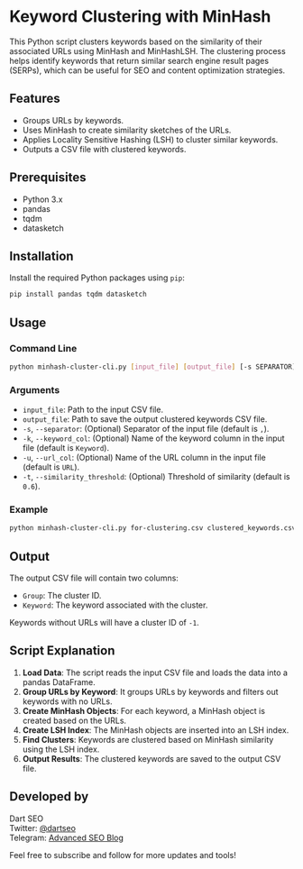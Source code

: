 # Keyword Clustering with MinHash

This Python script clusters keywords based on the similarity of their associated URLs using MinHash and MinHashLSH. The clustering process helps identify keywords that return similar search engine result pages (SERPs), which can be useful for SEO and content optimization strategies.

## Features

- Groups URLs by keywords.
- Uses MinHash to create similarity sketches of the URLs.
- Applies Locality Sensitive Hashing (LSH) to cluster similar keywords.
- Outputs a CSV file with clustered keywords.

## Prerequisites

- Python 3.x
- pandas
- tqdm
- datasketch

## Installation

Install the required Python packages using `pip`:

```sh
pip install pandas tqdm datasketch
```

## Usage

### Command Line

```sh
python minhash-cluster-cli.py [input_file] [output_file] [-s SEPARATOR] [-k KEYWORD_COL] [-u URL_COL] [-t SIMILARITY_THRESHOLD]
```

### Arguments

- `input_file`: Path to the input CSV file.
- `output_file`: Path to save the output clustered keywords CSV file.
- `-s`, `--separator`: (Optional) Separator of the input file (default is `,`).
- `-k`, `--keyword_col`: (Optional) Name of the keyword column in the input file (default is `Keyword`).
- `-u`, `--url_col`: (Optional) Name of the URL column in the input file (default is `URL`).
- `-t`, `--similarity_threshold`: (Optional) Threshold of similarity (default is `0.6`).

### Example

```sh
python minhash-cluster-cli.py for-clustering.csv clustered_keywords.csv -s ';' -k 'keyword' -u 'url' -t 0.6
```

## Output

The output CSV file will contain two columns:

- `Group`: The cluster ID.
- `Keyword`: The keyword associated with the cluster.

Keywords without URLs will have a cluster ID of `-1`.

## Script Explanation

1. **Load Data**: The script reads the input CSV file and loads the data into a pandas DataFrame.
2. **Group URLs by Keyword**: It groups URLs by keywords and filters out keywords with no URLs.
3. **Create MinHash Objects**: For each keyword, a MinHash object is created based on the URLs.
4. **Create LSH Index**: The MinHash objects are inserted into an LSH index.
5. **Find Clusters**: Keywords are clustered based on MinHash similarity using the LSH index.
6. **Output Results**: The clustered keywords are saved to the output CSV file.

## Developed by

Dart SEO  
Twitter: [@dartseo](https://twitter.com/dartseo)  
Telegram: [Advanced SEO Blog](https://t.me/advancedseoblog)

Feel free to subscribe and follow for more updates and tools!
